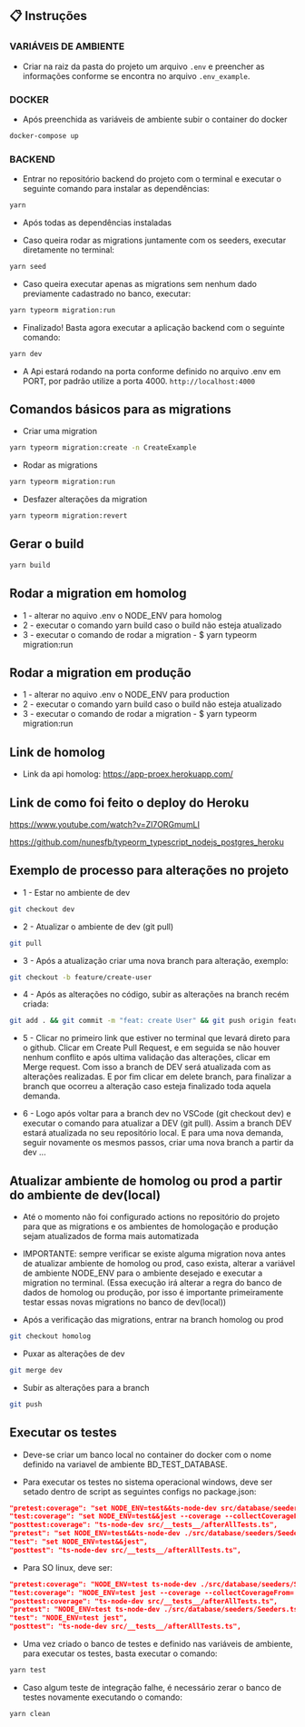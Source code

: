 ## :clipboard: Instruções

### VARIÁVEIS DE AMBIENTE

- Criar na raiz da pasta do projeto um arquivo `.env`
  e preencher as informações conforme se encontra no arquivo `.env_example`.

### DOCKER

- Após preenchida as variáveis de ambiente subir o container do docker

```bash
docker-compose up
```

### BACKEND

- Entrar no repositório backend do projeto com o terminal e executar o seguinte comando para instalar as dependências:

```bash
yarn
```

- Após todas as dependências instaladas

- Caso queira rodar as migrations juntamente com os seeders, executar diretamente no terminal:

```bash
yarn seed
```

- Caso queira executar apenas as migrations sem nenhum dado previamente cadastrado no banco, executar:

```bash
yarn typeorm migration:run
```

- Finalizado! Basta agora executar a aplicação backend com o seguinte comando:

```bash
yarn dev
```

- A Api estará rodando na porta conforme definido no arquivo .env em PORT, por padrão utilize
  a porta 4000. `http://localhost:4000`

## Comandos básicos para as migrations

- Criar uma migration

```bash
yarn typeorm migration:create -n CreateExample
```

- Rodar as migrations

```bash
yarn typeorm migration:run
```

- Desfazer alterações da migration

```bash
yarn typeorm migration:revert
```

## Gerar o build

```bash
yarn build
```

## Rodar a migration em homolog

- 1 - alterar no aquivo .env o NODE_ENV para homolog
- 2 - executar o comando yarn build caso o build não esteja atualizado
- 3 - executar o comando de rodar a migration - $ yarn typeorm migration:run

## Rodar a migration em produção

- 1 - alterar no aquivo .env o NODE_ENV para production
- 2 - executar o comando yarn build caso o build não esteja atualizado
- 3 - executar o comando de rodar a migration - $ yarn typeorm migration:run

## Link de homolog

- Link da api homolog: https://app-proex.herokuapp.com/

## Link de como foi feito o deploy do Heroku

https://www.youtube.com/watch?v=Zl7ORGmumLI

https://github.com/nunesfb/typeorm_typescript_nodejs_postgres_heroku

## Exemplo de processo para alterações no projeto

- 1 - Estar no ambiente de dev

```bash
git checkout dev
```

- 2 - Atualizar o ambiente de dev (git pull)

```bash
git pull
```

- 3 - Após a atualização criar uma nova branch para alteração, exemplo:

```bash
git checkout -b feature/create-user
```

- 4 - Após as alterações no código, subir as alterações na branch recém criada:

```bash
git add . && git commit -m "feat: create User" && git push origin feature/create-user
```

- 5 - Clicar no primeiro link que estiver no terminal que levará direto para o github.
  Clicar em Create Pull Request, e em seguida se não houver nenhum conflito e após ultima validação das alterações, clicar em Merge request. Com isso a branch de DEV será atualizada com as alterações realizadas.
  E por fim clicar em delete branch, para finalizar a branch que ocorreu a alteração caso esteja finalizado toda aquela demanda.

- 6 - Logo após voltar para a branch dev no VSCode (git checkout dev) e executar o comando para atualizar a DEV
  (git pull). Assim a branch DEV estará atualizada no seu repositório local. E para uma nova demanda, seguir novamente os mesmos passos, criar uma nova branch a partir da dev ...

## Atualizar ambiente de homolog ou prod a partir do ambiente de dev(local)

- Até o momento não foi configurado actions no repositório do projeto para que as migrations e os ambientes de homologação e produção sejam atualizados de forma mais automatizada

- IMPORTANTE: sempre verificar se existe alguma migration nova antes de atualizar ambiente de homolog ou prod, caso exista, alterar a variável de ambiente NODE_ENV para o ambiente desejado e executar a migration no terminal. (Essa execução irá alterar a regra do banco de dados de homolog ou produção, por isso é importante primeiramente testar essas novas migrations no banco de dev(local))

- Após a verificação das migrations, entrar na branch homolog ou prod

```bash
git checkout homolog
```

- Puxar as alterações de dev

```bash
git merge dev
```

- Subir as alterações para a branch

```bash
git push
```

## Executar os testes

- Deve-se criar um banco local no container do docker com o nome definido na variavel de ambiente BD_TEST_DATABASE.

- Para executar os testes no sistema operacional windows, deve ser setado dentro de script as seguintes configs no package.json:

```json
"pretest:coverage": "set NODE_ENV=test&&ts-node-dev src/database/seeders/Seeders.ts",
"test:coverage": "set NODE_ENV=test&&jest --coverage --collectCoverageFrom='src/**/*.ts'",
"posttest:coverage": "ts-node-dev src/__tests__/afterAllTests.ts",
"pretest": "set NODE_ENV=test&&ts-node-dev ./src/database/seeders/Seeders.ts",
"test": "set NODE_ENV=test&&jest",
"posttest": "ts-node-dev src/__tests__/afterAllTests.ts",
```

- Para SO linux, deve ser:

```json
"pretest:coverage": "NODE_ENV=test ts-node-dev ./src/database/seeders/Seeders.ts",
"test:coverage": "NODE_ENV=test jest --coverage --collectCoverageFrom='src/**/*.ts'",
"posttest:coverage": "ts-node-dev src/__tests__/afterAllTests.ts",
"pretest": "NODE_ENV=test ts-node-dev ./src/database/seeders/Seeders.ts",
"test": "NODE_ENV=test jest",
"posttest": "ts-node-dev src/__tests__/afterAllTests.ts",
```

- Uma vez criado o banco de testes e definido nas variáveis de ambiente, para executar os testes, basta executar o comando:

```bash
yarn test
```

- Caso algum teste de integração falhe, é necessário zerar o banco de testes novamente executando o comando:

```bash
yarn clean
```
